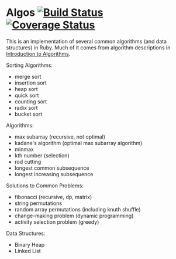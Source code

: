 Algos [![Build Status](https://travis-ci.org/jademcgough/algos.png?branch=master)](https://travis-ci.org/jademcgough/algos) [![Coverage Status](https://coveralls.io/repos/algos/badge.png?branch=master)](https://coveralls.io/r/jademcgough/algos?branch=master)
=====

This is an implementation of several common algorithms (and data structures) in Ruby. Much of it comes from algorithm descriptions in [Introduction to Algorithms](http://mitpress.mit.edu/books/introduction-algorithms).

Sorting Algorithms:
- merge sort
- insertion sort
- heap sort
- quick sort
- counting sort
- radix sort
- bucket sort

Algorithms:
- max subarray (recursive, not optimal)
- kadane's algorithm (optimal max subarray algorithm)
- minmax
- kth number (selection)
- rod cutting
- longest common subsequence
- longest increasing subsequence

Solutions to Common Problems:
- fibonacci (recursive, dp, matrix)
- string permutations
- random array permutations (including knuth shuffle)
- change-making problem (dynamic programming)
- activity selection problem (greedy)

Data Structures:
- Binary Heap
- Linked List
